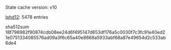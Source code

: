 State cache version: v10

[lphd12](https://github.com/lphd12): 5478 entries

sha512sum 18f798982f90874cdb08ee24d6f495147d653df176a5c0030f7c3fc91e40ed21e0751334085576ad09a3f6c65a40e8668a5933abf68a87e49654d2c533ab6de4
